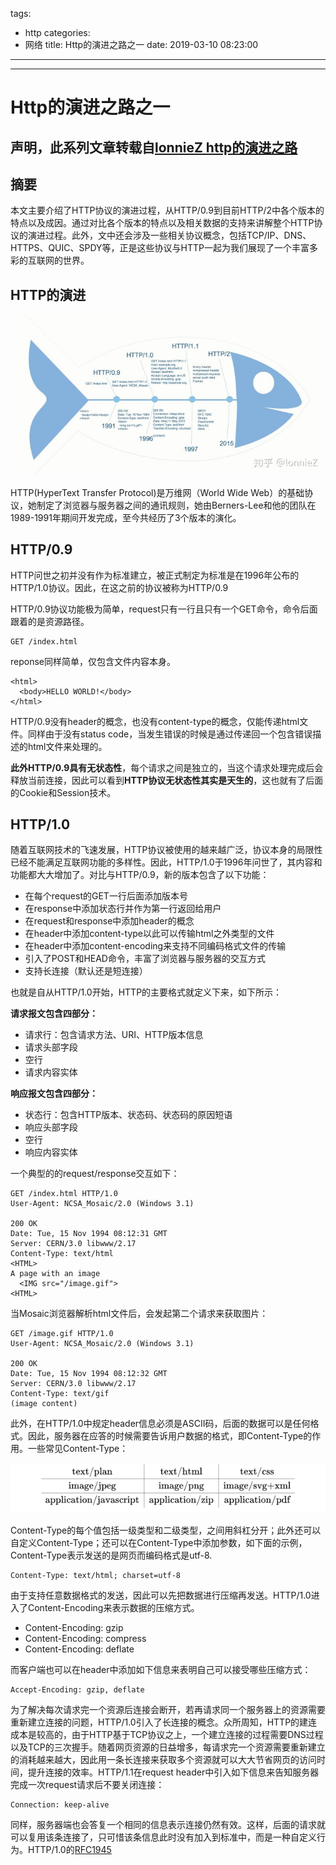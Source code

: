 tags:
  - http
categories:
  - 网络
title: Http的演进之路之一
date: 2019-03-10 08:23:00
---

---
# Http的演进之路之一

## 声明，此系列文章转载自[lonnieZ http的演进之路](https://www.zhihu.com/people/lonniez/activities)

## **摘要**

本文主要介绍了HTTP协议的演进过程，从HTTP/0.9到目前HTTP/2中各个版本的特点以及成因。通过对比各个版本的特点以及相关数据的支持来讲解整个HTTP协议的演进过程。此外，文中还会涉及一些相关协议概念，包括TCP/IP、DNS、HTTPS、QUIC、SPDY等，正是这些协议与HTTP一起为我们展现了一个丰富多彩的互联网的世界。

## **HTTP的演进**

![upload successful](/images/pasted-209.png)

HTTP(HyperText Transfer Protocol)是万维网（World Wide Web）的基础协议，她制定了浏览器与服务器之间的通讯规则，她由Berners-Lee和他的团队在1989-1991年期间开发完成，至今共经历了3个版本的演化。

## **HTTP/0.9**

HTTP问世之初并没有作为标准建立，被正式制定为标准是在1996年公布的HTTP/1.0协议。因此，在这之前的协议被称为HTTP/0.9

HTTP/0.9协议功能极为简单，request只有一行且只有一个GET命令，命令后面跟着的是资源路径。

```text
GET /index.html
```

reponse同样简单，仅包含文件内容本身。

```text
<html>
  <body>HELLO WORLD!</body>
</html>
```

HTTP/0.9没有header的概念，也没有content-type的概念，仅能传递html文件。同样由于没有status code，当发生错误的时候是通过传递回一个包含错误描述的html文件来处理的。

**此外HTTP/0.9具有无状态性**，每个请求之间是独立的，当这个请求处理完成后会释放当前连接，因此可以看到**HTTP协议无状态性其实是天生的**，这也就有了后面的Cookie和Session技术。

## **HTTP/1.0**

随着互联网技术的飞速发展，HTTP协议被使用的越来越广泛，协议本身的局限性已经不能满足互联网功能的多样性。因此，HTTP/1.0于1996年问世了，其内容和功能都大大增加了。对比与HTTP/0.9，新的版本包含了以下功能：

- 在每个request的GET一行后面添加版本号
- 在response中添加状态行并作为第一行返回给用户
- 在request和response中添加header的概念
- 在header中添加content-type以此可以传输html之外类型的文件
- 在header中添加content-encoding来支持不同编码格式文件的传输
- 引入了POST和HEAD命令，丰富了浏览器与服务器的交互方式
- 支持长连接（默认还是短连接）

也就是自从HTTP/1.0开始，HTTP的主要格式就定义下来，如下所示：

**请求报文包含四部分：**

- 请求行：包含请求方法、URI、HTTP版本信息
- 请求头部字段
- 空行
- 请求内容实体

**响应报文包含四部分：**

- 状态行：包含HTTP版本、状态码、状态码的原因短语
- 响应头部字段
- 空行
- 响应内容实体

一个典型的的request/response交互如下：

```text
GET /index.html HTTP/1.0
User-Agent: NCSA_Mosaic/2.0 (Windows 3.1)

200 OK
Date: Tue, 15 Nov 1994 08:12:31 GMT
Server: CERN/3.0 libwww/2.17
Content-Type: text/html
<HTML>
A page with an image
  <IMG src="/image.gif">
<HTML>
```

当Mosaic浏览器解析html文件后，会发起第二个请求来获取图片：

```http
GET /image.gif HTTP/1.0
User-Agent: NCSA_Mosaic/2.0 (Windows 3.1)

200 OK
Date: Tue, 15 Nov 1994 08:12:32 GMT
Server: CERN/3.0 libwww/2.17
Content-Type: text/gif
(image content)
```

此外，在HTTP/1.0中规定header信息必须是ASCII码，后面的数据可以是任何格式。因此，服务器在应答的时候需要告诉用户数据的格式，即Content-Type的作用。一些常见Content-Type：

![upload successful](/images/pasted-210.png)

Content-Type的每个值包括一级类型和二级类型，之间用斜杠分开；此外还可以自定义Content-Type；还可以在Content-Type中添加参数，如下面的示例，Content-Type表示发送的是网页而编码格式是utf-8.

```http
Content-Type: text/html; charset=utf-8
```

由于支持任意数据格式的发送，因此可以先把数据进行压缩再发送。HTTP/1.0进入了Content-Encoding来表示数据的压缩方式。

- Content-Encoding: gzip
- Content-Encoding: compress
- Content-Encoding: deflate

而客户端也可以在header中添加如下信息来表明自己可以接受哪些压缩方式：

```http
Accept-Encoding: gzip, deflate
```

为了解决每次请求完一个资源后连接会断开，若再请求同一个服务器上的资源需要重新建立连接的问题，HTTP/1.0引入了长连接的概念。众所周知，HTTP的建连成本是较高的，由于HTTP基于TCP协议之上，一个建立连接的过程需要DNS过程以及TCP的三次握手。随着网页资源的日益增多，每请求完一个资源需要重新建立的消耗越来越大，因此用一条长连接来获取多个资源就可以大大节省网页的访问时间，提升连接的效率。HTTP/1.1在request header中引入如下信息来告知服务器完成一次request请求后不要关闭连接：

```http
Connection: keep-alive
```

同样，服务器端也会答复一个相同的信息表示连接仍然有效。这样，后面的请求就可以复用该条连接了，只可惜该条信息此时没有加入到标准中，而是一种自定义行为。HTTP/1.0的[RFC1945](http://link.zhihu.com/?target=https%3A//tools.ietf.org/html/rfc1945)



















